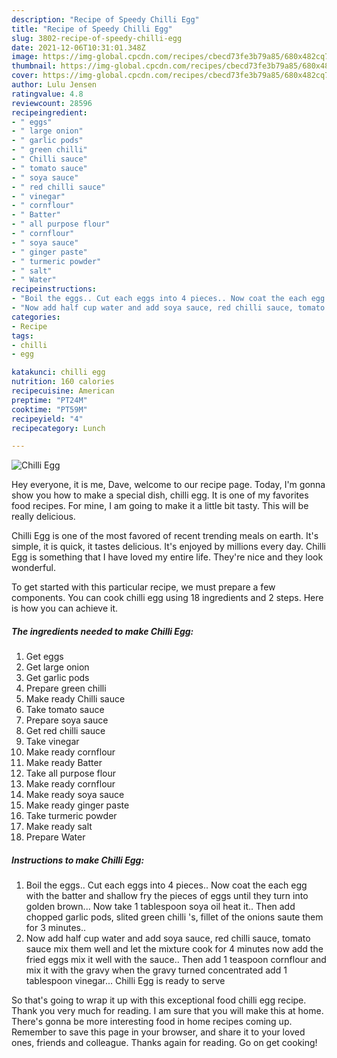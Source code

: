 ```yaml
---
description: "Recipe of Speedy Chilli Egg"
title: "Recipe of Speedy Chilli Egg"
slug: 3802-recipe-of-speedy-chilli-egg
date: 2021-12-06T10:31:01.348Z
image: https://img-global.cpcdn.com/recipes/cbecd73fe3b79a85/680x482cq70/chilli-egg-recipe-main-photo.jpg
thumbnail: https://img-global.cpcdn.com/recipes/cbecd73fe3b79a85/680x482cq70/chilli-egg-recipe-main-photo.jpg
cover: https://img-global.cpcdn.com/recipes/cbecd73fe3b79a85/680x482cq70/chilli-egg-recipe-main-photo.jpg
author: Lulu Jensen
ratingvalue: 4.8
reviewcount: 28596
recipeingredient:
- " eggs"
- " large onion"
- " garlic pods"
- " green chilli"
- " Chilli sauce"
- " tomato sauce"
- " soya sauce"
- " red chilli sauce"
- " vinegar"
- " cornflour"
- " Batter"
- " all purpose flour"
- " cornflour"
- " soya sauce"
- " ginger paste"
- " turmeric powder"
- " salt"
- " Water"
recipeinstructions:
- "Boil the eggs.. Cut each eggs into 4 pieces.. Now coat the each egg with the batter and shallow fry the pieces of eggs until they turn into golden brown... Now take 1 tablespoon soya oil heat it.. Then add chopped garlic pods, slited green chilli &#39;s, fillet of the onions saute them for 3 minutes.."
- "Now add half cup water and add soya sauce, red chilli sauce, tomato sauce mix them well and let the mixture cook for 4 minutes now add the fried eggs mix it well with the sauce.. Then add 1 teaspoon cornflour and mix it with the gravy when the gravy turned concentrated add 1 tablespoon vinegar... Chilli Egg is ready to serve"
categories:
- Recipe
tags:
- chilli
- egg

katakunci: chilli egg 
nutrition: 160 calories
recipecuisine: American
preptime: "PT24M"
cooktime: "PT59M"
recipeyield: "4"
recipecategory: Lunch

---
```



![Chilli Egg](https://img-global.cpcdn.com/recipes/cbecd73fe3b79a85/680x482cq70/chilli-egg-recipe-main-photo.jpg)

Hey everyone, it is me, Dave, welcome to our recipe page. Today, I'm gonna show you how to make a special dish, chilli egg. It is one of my favorites food recipes. For mine, I am going to make it a little bit tasty. This will be really delicious.

Chilli Egg is one of the most favored of recent trending meals on earth. It's simple, it is quick, it tastes delicious. It's enjoyed by millions every day. Chilli Egg is something that I have loved my entire life. They're nice and they look wonderful.




To get started with this particular recipe, we must prepare a few components. You can cook chilli egg using 18 ingredients and 2 steps. Here is how you can achieve it.

<!--inarticleads1-->

##### The ingredients needed to make Chilli Egg:

1. Get  eggs
1. Get  large onion
1. Get  garlic pods
1. Prepare  green chilli
1. Make ready  Chilli sauce
1. Take  tomato sauce
1. Prepare  soya sauce
1. Get  red chilli sauce
1. Take  vinegar
1. Make ready  cornflour
1. Make ready  Batter
1. Take  all purpose flour
1. Make ready  cornflour
1. Make ready  soya sauce
1. Make ready  ginger paste
1. Take  turmeric powder
1. Make ready  salt
1. Prepare  Water




<!--inarticleads2-->

##### Instructions to make Chilli Egg:

1. Boil the eggs.. Cut each eggs into 4 pieces.. Now coat the each egg with the batter and shallow fry the pieces of eggs until they turn into golden brown... Now take 1 tablespoon soya oil heat it.. Then add chopped garlic pods, slited green chilli &#39;s, fillet of the onions saute them for 3 minutes..
1. Now add half cup water and add soya sauce, red chilli sauce, tomato sauce mix them well and let the mixture cook for 4 minutes now add the fried eggs mix it well with the sauce.. Then add 1 teaspoon cornflour and mix it with the gravy when the gravy turned concentrated add 1 tablespoon vinegar... Chilli Egg is ready to serve




So that's going to wrap it up with this exceptional food chilli egg recipe. Thank you very much for reading. I am sure that you will make this at home. There's gonna be more interesting food in home recipes coming up. Remember to save this page in your browser, and share it to your loved ones, friends and colleague. Thanks again for reading. Go on get cooking!
